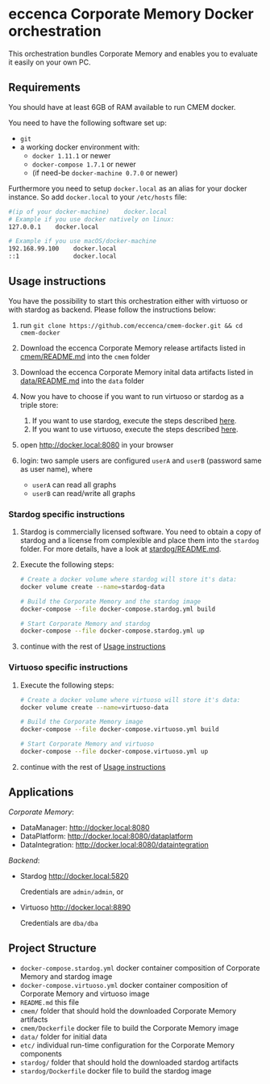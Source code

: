 # eccenca Corporate Memory Docker orchestration

This orchestration bundles Corporate Memory and enables you to evaluate it easily on your own PC.

## Requirements

You should have at least 6GB of RAM available to run CMEM docker.

You need to have the following software set up:

- `git`
- a working docker environment with:
    - `docker 1.11.1` or newer
    - `docker-compose 1.7.1` or newer
    - (if need-be `docker-machine 0.7.0` or newer)

Furthermore you need to setup `docker.local` as an alias for your docker instance. So add `docker.local` to your `/etc/hosts` file:

```bash
#(ip of your docker-machine)    docker.local
# Example if you use docker natively on linux:
127.0.0.1    docker.local

# Example if you use macOS/docker-machine
192.168.99.100    docker.local
::1               docker.local
```

## Usage instructions

You have the possibility to start this orchestration either with virtuoso or with stardog as backend. Please follow the instructions below:

1. run `git clone https://github.com/eccenca/cmem-docker.git && cd cmem-docker`
1. Download the eccenca Corporate Memory release artifacts listed in [cmem/README.md](cmem/README.md) into the `cmem` folder
1. Download the eccenca Corporate Memory inital data artifacts listed in [data/README.md](data/README.md) into the `data` folder
1. Now you have to choose if you want to run virtuoso or stardog as a triple store:

    1.  If you want to use stardog, execute the steps described [here](#stardog-specific-instructions).
    2.  If you want to use virtuoso, execute the steps described [here](#virtuoso-specific-instructions).
1. open http://docker.local:8080 in your browser
1. login: two sample users are configured `userA` and `userB` (password same as user name), where
    - `userA` can read all graphs
    - `userB` can read/write all graphs

### Stardog specific instructions

1. Stardog is commercially licensed software. You need to obtain a copy of stardog and a license from complexible and place them into the `stardog` folder. For more details, have a look at [stardog/README.md](stardog/README.md).
1. Execute the following steps:

    ```bash
    # Create a docker volume where stardog will store it's data:
    docker volume create --name=stardog-data

    # Build the Corporate Memory and the stardog image
    docker-compose --file docker-compose.stardog.yml build

    # Start Corporate Memory and stardog
    docker-compose --file docker-compose.stardog.yml up
    ```
1. continue with the rest of [Usage instructions](#usage-instructions)

### Virtuoso specific instructions

1. Execute the following steps:

    ```bash
    # Create a docker volume where virtuoso will store it's data:
    docker volume create --name=virtuoso-data

    # Build the Corporate Memory image
    docker-compose --file docker-compose.virtuoso.yml build

    # Start Corporate Memory and virtuoso
    docker-compose --file docker-compose.virtuoso.yml up
    ```
1. continue with the rest of [Usage instructions](#usage-instructions)

## Applications

*Corporate Memory*:

-   DataManager: http://docker.local:8080
-   DataPlatform: http://docker.local:8080/dataplatform
-   DataIntegration: http://docker.local:8080/dataintegration

*Backend*:

-   Stardog http://docker.local:5820

    Credentials are `admin/admin`, or
-   Virtuoso http://docker.local:8890

    Credentials are `dba/dba`

## Project Structure

- `docker-compose.stardog.yml` docker container composition of Corporate Memory and stardog image
- `docker-compose.virtuoso.yml` docker container composition of Corporate Memory and virtuoso image
- `README.md` this file
- `cmem/` folder that should hold the downloaded Corporate Memory artifacts
- `cmem/Dockerfile` docker file to build the Corporate Memory image
- `data/` folder for initial data
- `etc/` individual run-time configuration for the Corporate Memory components
- `stardog/` folder that should hold the downloaded stardog artifacts
- `stardog/Dockerfile` docker file to build the stardog image
